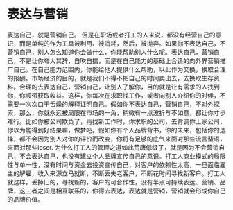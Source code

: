 # 表达与营销

表达自己，就是营销自己。
但是在职场或者打工的人来说，都没有经营自己的意识，而是单纯的作为工具被利用、被消耗，然后，被抛弃。如果你不表达自己，不营销自己，别人怎么知道你会做什么，你能帮助别人什么呢。表达自己，营销自己，不是让你夸大其辞，自吹自擂，而是在自己能力的基础上合适的向外界营销推广自己。在自己能力范围内，你能给他人提供什么帮助，以此作为交换，换取合理的报酬。市场经济的目的，就是我们不得不把自己的时间卖出去，去换取生存资料。合理的去表达自己，营销自己，让别人了解你，目的就是让有需求的人找到你，你顺带获取收益。这样，你每次在求职找工作，或者向别人介绍你的时候，不需要一次次口干舌燥的解释证明自己。假如你不表达自己，营销自己，不对外探索，那么，你就永远被局限在市场的一角，稍微有一点波折与不如意，都让你寸步难行。比如你被公司欺负了，再找新工作时，你求职的公司，去背调你上家公司，你以为能得到好结果嘛，做梦吧。假如你有个人品牌背书，你的未来，包括你的选择，都不会因为别人对你的评价而改变，你将有足够的底气来面对那些流言蜚语，来面对那些loser.
为什么打工人的管理之道如此荒唐低级了，就是因为不会营销自己，不会表达自己，也没有建立个人品牌宣传自己的意识。打工人商业模式的局限性与单一性，没有时间与资金去投资宣传自己，对客户的依赖性太高，一旦面临雇主的解雇，收入来源立马就断，不断丢失老客户，不断花时间寻找新客户。打工人就这样，丢掉旧的，寻找新的，客户的可合作性，没有半点可持续表达、营销、品牌，这三者之间是相互联系的，你得去表达，表达就是营销，营销就会形成你自己的品牌价值。